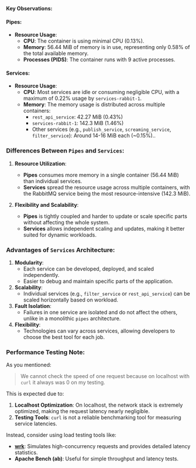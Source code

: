 **Key Observations:**

#### **Pipes:**

* **Resource Usage**:
  * **CPU**: The container is using minimal CPU (0.13%).
  * **Memory**: 56.44 MiB of memory is in use, representing only 0.58% of the total available memory.
  * **Processes (PIDS)**: The container runs with 9 active processes.

#### **Services:**

* **Resource Usage**:
  * **CPU**: Most services are idle or consuming negligible CPU, with a maximum of 0.22% usage by `services-rabbit-1`.
  * **Memory**: The memory usage is distributed across multiple containers:
    * `rest_api_service`: 42.27 MiB (0.43%)
    * `services-rabbit-1`: 142.3 MiB (1.46%)
    * Other services (e.g., `publish_service`, `screaming_service`, `filter_service`): Around 14-16 MiB each (\~0.15%)..

### **Differences Between `Pipes` and `Services`:**

1. **Resource Utilization**:

   * **Pipes** consumes more memory in a single container (56.44 MiB) than individual services.
   * **Services** spread the resource usage across multiple containers, with the RabbitMQ service being the most resource-intensive (142.3 MiB).
2. **Flexibility and Scalability**:

   * **Pipes** is tightly coupled and harder to update or scale specific parts without affecting the whole system.
   * **Services** allows independent scaling and updates, making it better suited for dynamic workloads.

### **Advantages of `Services` Architecture:**

1. **Modularity**:
   * Each service can be developed, deployed, and scaled independently.
   * Easier to debug and maintain specific parts of the application.
2. **Scalability**:
   * Individual services (e.g., `filter_service` or `rest_api_service`) can be scaled horizontally based on workload.
3. **Fault Isolation**:
   * Failures in one service are isolated and do not affect the others, unlike in a monolithic `pipes` architecture.
4. **Flexibility**:
   * Technologies can vary across services, allowing developers to choose the best tool for each job.

### **Performance Testing Note**:

As you mentioned:

> We cannot check the speed of one request because on localhost with `curl` it always was 0 on my testing.

This is expected due to:

1. **Localhost Optimization**: On localhost, the network stack is extremely optimized, making the request latency nearly negligible.
2. **Testing Tools**: `curl` is not a reliable benchmarking tool for measuring service latencies.

Instead, consider using load testing tools like:

* **[wrk](https://github.com/wg/wrk)**: Simulates high-concurrency requests and provides detailed latency statistics.
* **Apache Bench (ab)**: Useful for simple throughput and latency tests.
